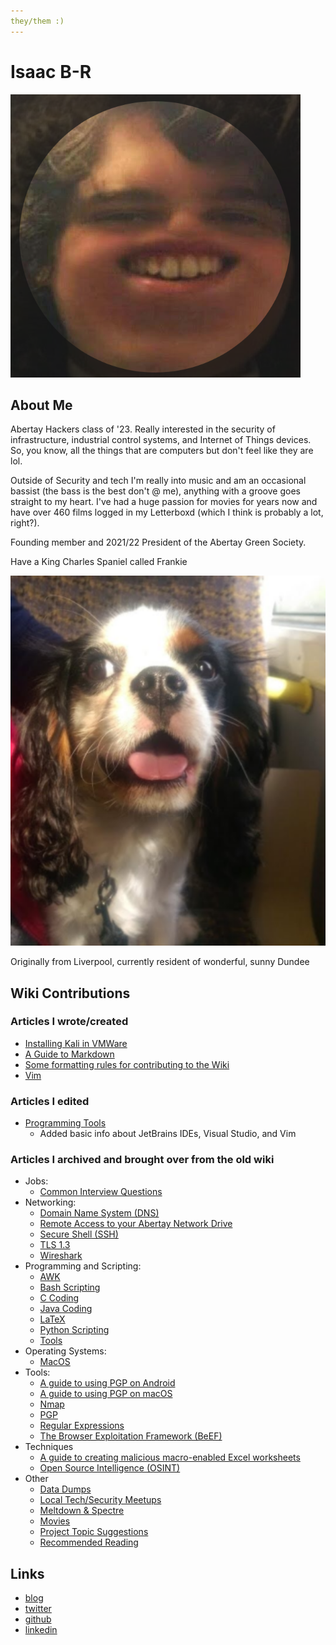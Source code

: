 ```yaml
---
they/them :)
---
```


# Isaac B-R

![Isaac's avatar](../.gitbook/assets/isaac.png)

## About Me

Abertay Hackers class of '23. Really interested in the security of infrastructure, industrial control systems, and Internet of Things devices. So, you know, all the things that are computers but don't feel like they are lol.

Outside of Security and tech I'm really into music and am an occasional bassist (the bass is the best don't @ me), anything with a groove goes straight to my heart. I've had a huge passion for movies for years now and have over 460 films logged in my Letterboxd (which I think is probably a lot, right?).

Founding member and 2021/22 President of the Abertay Green Society.

Have a King Charles Spaniel called Frankie

![Frankie :)](../.gitbook/assets/frankie.png)

Originally from Liverpool, currently resident of wonderful, sunny Dundee

## Wiki Contributions

### Articles I wrote/created

* [Installing Kali in VMWare](../help-guides/software/operating-systems/kali-walkthrough.md)
* [A Guide to Markdown](../help-guides/programming-scripting.markdown.md)
* [Some formatting rules for contributing to the Wiki](../contributing/contributions/formatting.md)
* [Vim](../help-guides/software/tools/vim.md)

### Articles I edited

- [Programming Tools](..help-guides/programming-scripting/tools.md)
  - Added basic info about JetBrains IDEs, Visual Studio, and Vim

### Articles I archived and brought over from the old wiki

- Jobs:
  - [Common Interview Questions](../help-guides/jobs/common-interview-questions.md)
- Networking:
  - [Domain Name System (DNS)](../help-guides/networking/dns.md)
  - [Remote Access to your Abertay Network Drive](../help-guides/networking/remote-access-to-your-abertay-network-drive.md)
  - [Secure Shell (SSH)](../help-guides/networking/ssh.md)
  - [TLS 1.3](../help-guides/networking/tls-1-3.md)
  - [Wireshark](../help-guides/networking/wireshark.md)
- Programming and Scripting:
  - [AWK](../help-guides/programming-scripting/AWK.md)
  - [Bash Scripting](../help-guides/programming-scripting/bash-scripting.md)
  - [C Coding](../help-guides/programming-scripting/c-coding.md)
  - [Java Coding](../help-guides/programming-scripting/java-coding.md)
  - [LaTeX](../help-guides/programming-scripting/LaTeX.md)
  - [Python Scripting](../help-guides/programming-scripting/python-scripting.md)
  - [Tools](..help-guides/programming-scripting/tools.md)
- Operating Systems:
  - [MacOS](../help-guides/software/operating-systems/macos.md)
- Tools:
  - [A guide to using PGP on Android](../help-guides/software/tools/a-guide-to-using-pgp-on-android.md)
  - [A guide to using PGP on macOS](../help-guides/software/tools/a-guide-to-using-pgp-on-macos.md)
  - [Nmap](../help-guides/software/tools/nmap.md)
  - [PGP](../help-guides/software/tools/pgp.md)
  - [Regular Expressions](../help-guides/software/tools/regular-expressions.md)
  - [The Browser Exploitation Framework (BeEF)](../help-guides/software/tools/the-browser-exploitation-framework)
- Techniques
  - [A guide to creating malicious macro-enabled Excel worksheets](../help-guides/techniques/a-guide-to-creating-malicious-macro-enabled-excel-worksheets.md)
  - [Open Source Intelligence (OSINT)](../help-guides/techniques/open-source-intelligence.md)
- Other
  - [Data Dumps](../other/data-dumps.md)
  - [Local Tech/Security Meetups](../other/meetups.md)
  - [Meltdown & Spectre](../other/meltdown-spectre.md)
  - [Movies](../other/movies.md)
  - [Project Topic Suggestions](../other/project-topic-suggestions.md)
  - [Recommended Reading](../other/recommended-reading.md)

## Links

- [blog](http://ibrice101.github.io/)
- [twitter](https://twitter.com/IBRice101)
- [github](https://github.com/IBRice101)
- [linkedin](https://www.linkedin.com/in/isaac-b-5b6149138/)